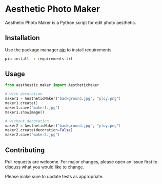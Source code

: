 # Aesthetic Photo Maker

Aesthetic Photo Maker is a Python script for edit photo aesthetic.

## Installation

Use the package manager [pip](https://pip.pypa.io/en/stable/) to install requirements.

```bash
pip install -r requirements.txt
```

## Usage

```python
from aesthestic.maker import AestheticMaker

# with decoration
maker1 = AestheticMaker("background.jpg", "ploy.png")
maker1.create()
maker1.save("maker1.jpg")
maker1.showImage()

# without decoration
maker2 = AestheticMaker("background.jpg", "ploy.png")
maker2.create(decoration=False)
maker2.save("maker2.jpg")
```

## Contributing
Pull requests are welcome. For major changes, please open an issue first to discuss what you would like to change.

Please make sure to update tests as appropriate.